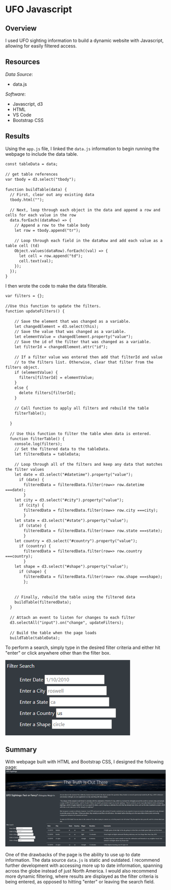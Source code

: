 # UFO Javascript
## Overview
I used UFO sighting information to build a dynamic website with Javascript, allowing for easily filtered access.
## Resources
*Data Source*: 
- data.js

*Software*: 
- Javascript, d3
- HTML
- VS Code
- Bootstrap CSS

## Results
Using the `app.js` file, I linked the `data.js` information to begin running the webpage to include the data table.
```
const tableData = data;

// get table references
var tbody = d3.select("tbody");

function buildTable(data) {
  // First, clear out any existing data
  tbody.html("");

  // Next, loop through each object in the data and append a row and cells for each value in the row
  data.forEach((dataRow) => {
    // Append a row to the table body
    let row = tbody.append("tr");

    // Loop through each field in the dataRow and add each value as a table cell (td)
    Object.values(dataRow).forEach((val) => {
      let cell = row.append("td");
      cell.text(val);
    });
  });
}
```
I then wrote the code to make the data filterable.
```
var filters = {};

//Use this function to update the filters. 
function updateFilters() {

    // Save the element that was changed as a variable.
    let changedElement = d3.select(this);
    // Save the value that was changed as a variable.
    let elementValue = changedElement.property("value");
    // Save the id of the filter that was changed as a variable.
    let filterId = changedElement.attr("id");

    // If a filter value was entered then add that filterId and value
    // to the filters list. Otherwise, clear that filter from the filters object.
    if (elementValue) {
      filters[filterId] = elementValue;
    }
    else {
      delete filters[filterId];
    }
  
    // Call function to apply all filters and rebuild the table
    filterTable();
  
  }
  
  // Use this function to filter the table when data is entered.
  function filterTable() {
    console.log(filters);
    // Set the filtered data to the tableData.
    let filteredData = tableData;
  
    // Loop through all of the filters and keep any data that matches the filter values
    let date = d3.select("#datetime").property("value"); 
      if (date) {
        filteredData = filteredData.filter(row=> row.datetime ===date);
        }
    let city = d3.select("#city").property("value");
      if (city) {
        filteredData = filteredData.filter(row=> row.city ===city);
        }
    let state = d3.select("#state").property("value");
      if (state) {
        filteredData = filteredData.filter(row=> row.state ===state);
        }
    let country = d3.select("#country").property("value");
      if (country) {
        filteredData = filteredData.filter(row=> row.country ===country);
        }
    let shape = d3.select("#shape").property("value");
      if (shape) {
        filteredData = filteredData.filter(row=> row.shape ===shape);  
        };
    
  
    // Finally, rebuild the table using the filtered data
    buildTable(filteredData);
  }
  
  // Attach an event to listen for changes to each filter
  d3.selectAll("input").on("change", updateFilters);
  
  // Build the table when the page loads
  buildTable(tableData);
  ```
To perform a search, simply type in the desired filter criteria and either hit "enter" or click anywhere other than the filter box.

![image](https://github.com/jakatz87/UFO_Javascript/blob/main/static/images/Filter_screenshot.png)

## Summary
With webpage built with HTML and Bootstrap CSS, I designed the following page:
![image](https://github.com/jakatz87/UFO_Javascript/blob/main/static/images/Web_Final_Screenshot.png)

One of the drawbacks of the page is the ability to use up to date information.  The data source `data.js` is static and outdated.  I recommend further development with accessing more up to date information, spanning across the globe instead of just North America.  I would also recommend more dynamic filtering, where results are displayed as the filter criteria is being entered, as opposed to hitting "enter" or leaving the search field. 
